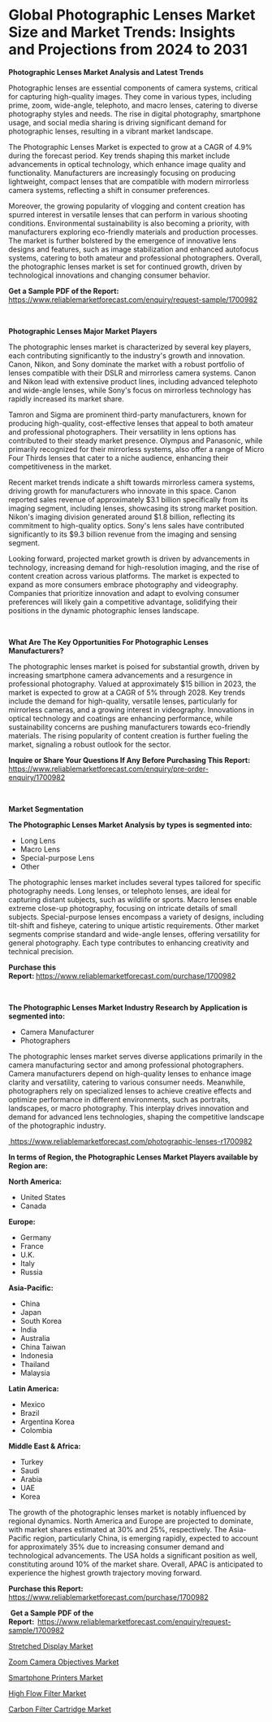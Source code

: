 <p><h1>Global Photographic Lenses Market Size and Market Trends: Insights and Projections from 2024 to 2031</h1></p><p><strong>Photographic Lenses Market Analysis and Latest Trends</strong></p>
<p><p>Photographic lenses are essential components of camera systems, critical for capturing high-quality images. They come in various types, including prime, zoom, wide-angle, telephoto, and macro lenses, catering to diverse photography styles and needs. The rise in digital photography, smartphone usage, and social media sharing is driving significant demand for photographic lenses, resulting in a vibrant market landscape.</p><p>The Photographic Lenses Market is expected to grow at a CAGR of 4.9% during the forecast period. Key trends shaping this market include advancements in optical technology, which enhance image quality and functionality. Manufacturers are increasingly focusing on producing lightweight, compact lenses that are compatible with modern mirrorless camera systems, reflecting a shift in consumer preferences.</p><p>Moreover, the growing popularity of vlogging and content creation has spurred interest in versatile lenses that can perform in various shooting conditions. Environmental sustainability is also becoming a priority, with manufacturers exploring eco-friendly materials and production processes. The market is further bolstered by the emergence of innovative lens designs and features, such as image stabilization and enhanced autofocus systems, catering to both amateur and professional photographers. Overall, the photographic lenses market is set for continued growth, driven by technological innovations and changing consumer behavior.</p></p>
<p><strong>Get a Sample PDF of the Report:&nbsp;</strong> <a href="https://www.reliablemarketforecast.com/enquiry/request-sample/1700982?utm_campaign=1129&utm_medium=2&utm_source=Github&utm_content=ia&utm_term=21102024&utm_id=photographic-lenses">https://www.reliablemarketforecast.com/enquiry/request-sample/1700982</a></p>
<p>&nbsp;</p>
<p><strong>Photographic Lenses Major Market Players</strong></p>
<p><p>The photographic lenses market is characterized by several key players, each contributing significantly to the industry's growth and innovation. Canon, Nikon, and Sony dominate the market with a robust portfolio of lenses compatible with their DSLR and mirrorless camera systems. Canon and Nikon lead with extensive product lines, including advanced telephoto and wide-angle lenses, while Sony's focus on mirrorless technology has rapidly increased its market share.</p><p>Tamron and Sigma are prominent third-party manufacturers, known for producing high-quality, cost-effective lenses that appeal to both amateur and professional photographers. Their versatility in lens options has contributed to their steady market presence. Olympus and Panasonic, while primarily recognized for their mirrorless systems, also offer a range of Micro Four Thirds lenses that cater to a niche audience, enhancing their competitiveness in the market.</p><p>Recent market trends indicate a shift towards mirrorless camera systems, driving growth for manufacturers who innovate in this space. Canon reported sales revenue of approximately $3.1 billion specifically from its imaging segment, including lenses, showcasing its strong market position. Nikon's imaging division generated around $1.8 billion, reflecting its commitment to high-quality optics. Sony's lens sales have contributed significantly to its $9.3 billion revenue from the imaging and sensing segment.</p><p>Looking forward, projected market growth is driven by advancements in technology, increasing demand for high-resolution imaging, and the rise of content creation across various platforms. The market is expected to expand as more consumers embrace photography and videography. Companies that prioritize innovation and adapt to evolving consumer preferences will likely gain a competitive advantage, solidifying their positions in the dynamic photographic lenses landscape.</p></p>
<p>&nbsp;</p>
<p><strong>What Are The Key Opportunities For Photographic Lenses Manufacturers?</strong></p>
<p><p>The photographic lenses market is poised for substantial growth, driven by increasing smartphone camera advancements and a resurgence in professional photography. Valued at approximately $15 billion in 2023, the market is expected to grow at a CAGR of 5% through 2028. Key trends include the demand for high-quality, versatile lenses, particularly for mirrorless cameras, and a growing interest in videography. Innovations in optical technology and coatings are enhancing performance, while sustainability concerns are pushing manufacturers towards eco-friendly materials. The rising popularity of content creation is further fueling the market, signaling a robust outlook for the sector.</p></p>
<p><strong>Inquire or Share Your Questions If Any Before Purchasing This Report:</strong> <a href="https://www.reliablemarketforecast.com/enquiry/pre-order-enquiry/1700982?utm_campaign=1129&utm_medium=2&utm_source=Github&utm_content=ia&utm_term=21102024&utm_id=photographic-lenses">https://www.reliablemarketforecast.com/enquiry/pre-order-enquiry/1700982</a></p>
<p>&nbsp;</p>
<p><strong>Market Segmentation</strong></p>
<p><strong>The Photographic Lenses Market Analysis by types is segmented into:</strong></p>
<p><ul><li>Long Lens</li><li>Macro Lens</li><li>Special-purpose Lens</li><li>Other</li></ul></p>
<p><p>The photographic lenses market includes several types tailored for specific photography needs. Long lenses, or telephoto lenses, are ideal for capturing distant subjects, such as wildlife or sports. Macro lenses enable extreme close-up photography, focusing on intricate details of small subjects. Special-purpose lenses encompass a variety of designs, including tilt-shift and fisheye, catering to unique artistic requirements. Other market segments comprise standard and wide-angle lenses, offering versatility for general photography. Each type contributes to enhancing creativity and technical precision.</p></p>
<p><strong>Purchase this Report:&nbsp;</strong><a href="https://www.reliablemarketforecast.com/purchase/1700982?utm_campaign=1129&utm_medium=2&utm_source=Github&utm_content=ia&utm_term=21102024&utm_id=photographic-lenses">https://www.reliablemarketforecast.com/purchase/1700982</a></p>
<p>&nbsp;</p>
<p><strong>The Photographic Lenses Market Industry Research by Application is segmented into:</strong></p>
<p><ul><li>Camera Manufacturer</li><li>Photographers</li></ul></p>
<p><p>The photographic lenses market serves diverse applications primarily in the camera manufacturing sector and among professional photographers. Camera manufacturers depend on high-quality lenses to enhance image clarity and versatility, catering to various consumer needs. Meanwhile, photographers rely on specialized lenses to achieve creative effects and optimize performance in different environments, such as portraits, landscapes, or macro photography. This interplay drives innovation and demand for advanced lens technologies, shaping the competitive landscape of the photographic industry.</p></p>
<p><a href="https://www.reliablemarketforecast.com/photographic-lenses-r1700982?utm_campaign=1129&utm_medium=2&utm_source=Github&utm_content=ia&utm_term=21102024&utm_id=photographic-lenses">&nbsp;https://www.reliablemarketforecast.com/photographic-lenses-r1700982</a></p>
<p><strong>In terms of Region, the Photographic Lenses Market Players available by Region are:</strong></p>
<p>
    <p> <strong> North America: </strong>
        <ul>
            <li>United States</li>
            <li>Canada</li>
        </ul>
        </p> 
    <p> <strong> Europe: </strong>
        <ul>
            <li>Germany</li>
            <li>France</li>
            <li>U.K.</li>
            <li>Italy</li>
            <li>Russia</li>
        </ul>
        </p> 
    <p> <strong> Asia-Pacific: </strong>
        <ul>
            <li>China</li>
            <li>Japan</li>
            <li>South Korea</li>
            <li>India</li>
            <li>Australia</li>
            <li>China Taiwan</li>
            <li>Indonesia</li>
            <li>Thailand</li>
            <li>Malaysia</li>
        </ul>
        </p> 
    <p> <strong> Latin America: </strong>
        <ul>
            <li>Mexico</li>
            <li>Brazil</li>
            <li>Argentina Korea</li>
            <li>Colombia</li>
        </ul>
        </p> 
    <p> <strong> Middle East & Africa: </strong>
        <ul>
            <li>Turkey</li>
            <li>Saudi</li>
            <li>Arabia</li>
            <li>UAE</li>
            <li>Korea</li>
        </ul>
    </p>
    </p>
<p><p>The growth of the photographic lenses market is notably influenced by regional dynamics. North America and Europe are projected to dominate, with market shares estimated at 30% and 25%, respectively. The Asia-Pacific region, particularly China, is emerging rapidly, expected to account for approximately 35% due to increasing consumer demand and technological advancements. The USA holds a significant position as well, constituting around 10% of the market share. Overall, APAC is anticipated to experience the highest growth trajectory moving forward.</p></p>
<p><strong>Purchase this Report: </strong><a href="https://www.reliablemarketforecast.com/purchase/1700982?utm_campaign=1129&utm_medium=2&utm_source=Github&utm_content=ia&utm_term=21102024&utm_id=photographic-lenses">https://www.reliablemarketforecast.com/purchase/1700982</a></p>
<p>&nbsp;<strong>Get a Sample PDF of the Report:&nbsp;&nbsp;</strong><a href="https://www.reliablemarketforecast.com/enquiry/request-sample/1700982?utm_campaign=1129&utm_medium=2&utm_source=Github&utm_content=ia&utm_term=21102024&utm_id=photographic-lenses">https://www.reliablemarketforecast.com/enquiry/request-sample/1700982</a></p>
<p><strong></strong></p>
<p><p><a href="https://issuu.com/reportprime-2/docs/stretched-display-market-size-2030._ffcaace6d5f9f2?utm_campaign=1129&utm_medium=2&utm_source=Github&utm_content=ia&utm_term=21102024&utm_id=photographic-lenses">Stretched Display Market</a></p><p><a href="https://github.com/juliaficg7n3/Market-Research-Report-List-1/blob/main/zoom-camera-objectives-market.md?utm_campaign=1129&utm_medium=2&utm_source=Github&utm_content=ia&utm_term=21102024&utm_id=photographic-lenses">Zoom Camera Objectives Market</a></p><p><a href="https://github.com/loanv6asmitty/Market-Research-Report-List-1/blob/main/smartphone-printers-market.md?utm_campaign=1129&utm_medium=2&utm_source=Github&utm_content=ia&utm_term=21102024&utm_id=photographic-lenses">Smartphone Printers Market</a></p><p><a href="https://www.linkedin.com/pulse/high-flow-filter-market-indicators-size-regional-breakdown-fwqle?utm_campaign=1129&utm_medium=2&utm_source=Github&utm_content=ia&utm_term=21102024&utm_id=photographic-lenses">High Flow Filter Market</a></p><p><a href="https://www.linkedin.com/pulse/evolution-carbon-filter-cartridge-market-key-shifts-from-hsege?utm_campaign=1129&utm_medium=2&utm_source=Github&utm_content=ia&utm_term=21102024&utm_id=photographic-lenses">Carbon Filter Cartridge Market</a></p></p>